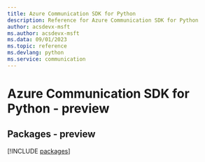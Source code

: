 ```yaml
---
title: Azure Communication SDK for Python
description: Reference for Azure Communication SDK for Python
author: acsdevx-msft
ms.author: acsdevx-msft
ms.data: 09/01/2023
ms.topic: reference
ms.devlang: python
ms.service: communication
---
```

# Azure Communication SDK for Python - preview
## Packages - preview
[!INCLUDE [packages](communication-index.md)]